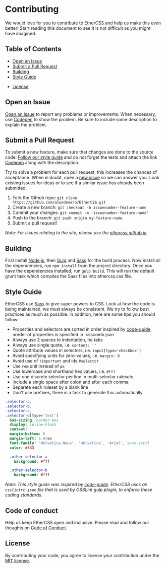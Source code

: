 # Contributing

We would love for you to contribute to EtherCSS and help us make this even better! Start reading this document to see it is not difficult as you might have imagined.


## Table of Contents

- [Open an Issue](#open-an-issue)
- [Submit a Pull Request](#submit-a-pull-request)
- [Building](#building)
- [Style Guide](#style-guide)
<!-- [Code of Conduct](#code-of-conduct) -->
- [License](#license)


## Open an Issue

[Open an Issue](https://github.com/alexdevero/EtherCSS/issuesnew) to report any problems or improvements. When necessary, use [Codepen](http://codepen.io/) to show the problem. Be sure to include some description to explain the problem.


## Submit a Pull Request

To submit a new feature, make sure that changes are done to the source code. [Follow our style guide](#style-guide) and do not forget the tests and attach the link [Codepen](http://codepen.io/) along with the description.

Try to solve a problem for each pull request, this increases the chances of acceptance. When in doubt, open a [new issue](#open-an-issue) so we can answer you. Look existing issues for ideas or to see if a similar issue has already been submitted.

1. Fork the Github repo: `git clone https://github.com/alexdevero/EtherCSS.git`
1. Create a new branch: `git checkout -b issuenumber-feature-name`
1. Commit your changes: `git commit -m 'issuenumber-feature-name'`
1. Push to the branch: `git push origin my-feature-name`
1. Submit a pull request!

*Note: For issues relating to the site, please use the [ethercss.github.io](https://github.com/alexdevero/EtherCSS.git)*


## Building

First install [Node.js](https://nodejs.org/en/download/), then [Gulp](https://github.com/gulpjs/gulp/blob/master/docs/getting-started.md) and [Sass](http://sass-lang.com/install) for the build process. Now install all the dependencies, run `npm install` from the project directory. Once you have the dependencies installed, run `gulp build`. This will run the default grunt task which compiles the Sass files into ethercss.css file.


## Style Guide

EtherCSS use [Sass](http://sass-lang.com/) to give super powers to CSS. Look at how the code is being maintained, we must always be consistent. We try to follow best practices as much as possible. In addition, here are some tips you should follow:

- Properties and selectors are sorted in order inspired by [code-guide](https://github.com/mdo/code-guide), oreder of properties is specified in .csscomb.json
- Always use 2 spaces to indentation, no tabs
- Always use single quote, i.e. `content: ''`
- Quote attribute values in selectors, i.e. `input[type='checkbox']`
- Avoid specifying units for zero-values, i.e. `margin: 0`
- Avoid use of `!important` and ids `#selector`
- Use `rem` unit instead of `px`
- Use lowercase and shorthand hex values, i.e. `#fff`
- Use one discrete selector per line in multi-selector rulesets
- Include a single space after colon and after each comma
- Separate each ruleset by a blank line
- Don't use prefixes, there is a task to generate this automatically

```sass
.selector-a,
.selector-b,
.selector-c,
.selector-d[type='text']
  box-sizing: border-box
  display: inline-block
  content: ''
  margin-bottom: 0
  margin-left: 5.0rem
  font-family: 'Helvetica-Neue', 'Helvetica', 'Arial', sans-serif
  color: #333

  .other-selector-a
    background: #fff

  .other-selector-b
    background: #fff
```

*Note: This style guide was inspired by [code-guide](https://github.com/mdo/code-guide). EtherCSS uses an `csslintrc.json` file that is used by CSSLint gulp plugin, to enforce these coding standards.*


## Code of conduct

Help us keep EtherCSS open and inclusive. Please read and follow our thoughts on [Code of Conduct](http://confcodeofconduct.com/).


## License

By contributing your code, you agree to license your contribution under the [MIT license](https://github.com/alexdevero/EtherCSS/blob/master/LICENSE.md).
